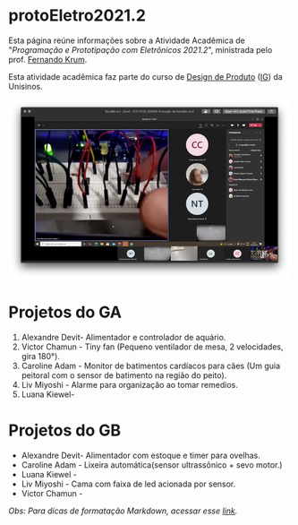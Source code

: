 # protoEletro2021.2

Esta página reúne informações sobre a Atividade Acadêmica de "_Programação e Prototipação com Eletrônicos 2021.2_", ministrada pelo prof. [Fernando Krum](http://www.ferkrum.com). 

Esta atividade acadêmica faz parte do curso de [Design de Produto](https://www.unisinos.br/graduacao/design-de-produto/porto-alegre)  ([IG](https://www.instagram.com/designproduto.unisinos/)) da Unisinos. 



![texto alternativo](/protoeletroGithub.png "descrição")



# Projetos do GA
1. Alexandre Devit- Alimentador e controlador de aquário.
2. Victor Chamun - Tiny fan (Pequeno ventilador de mesa, 2 velocidades, gira 180°).
3. Caroline Adam - Monitor de batimentos cardíacos para cães (Um guia peitoral com o sensor de batimento na região do peito).
4. Liv Miyoshi - Alarme para organização ao tomar remedios.
5. Luana Kiewel-

# Projetos do GB

* Alexandre Devit- Alimentador com estoque e timer para ovelhas.
* Caroline Adam - Lixeira automática(sensor ultrassônico +  sevo motor.)
* Luana Kiewel - 
* Liv Miyoshi - Cama com faixa de led acionada por sensor.
* Victor Chamun - 





_Obs: Para dicas de formatação Markdown, acessar esse [link](https://docs.pipz.com/central-de-ajuda/learning-center/guia-basico-de-markdown#open)._
